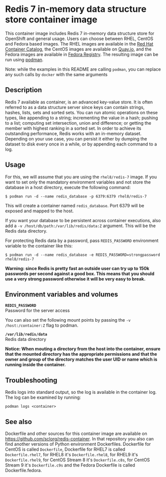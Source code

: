Redis 7 in-memory data structure store container image
======================================================

This container image includes Redis 7 in-memory data structure store for OpenShift and general usage.
Users can choose between RHEL, CentOS and Fedora based images.
The RHEL images are available in the [Red Hat Container Catalog](https://access.redhat.com/containers/),
the CentOS images are available on [Quay.io](https://quay.io/organization/centos7),
and the Fedora images are available in [Fedora Registry](https://quay.io/organization/fedora).
The resulting image can be run using [podman](https://github.com/containers/libpod).

Note: while the examples in this README are calling `podman`, you can replace any such calls by `docker` with the same arguments

Description
-----------

Redis 7 available as container, is an advanced key-value store.
It is often referred to as a data structure server since keys can contain strings, hashes, lists,
sets and sorted sets. You can run atomic operations on these types, like appending to a string;
incrementing the value in a hash; pushing to a list; computing set intersection, union and difference;
or getting the member with highest ranking in a sorted set. In order to achieve its outstanding
performance, Redis works with an in-memory dataset. Depending on your use case, you can persist
it either by dumping the dataset to disk every once in a while, or by appending each command to a log.


Usage
-----

For this, we will assume that you are using the `rhel8/redis-7` image.
If you want to set only the mandatory environment variables and not store
the database in a host directory, execute the following command:

```
$ podman run -d --name redis_database -p 6379:6379 rhel8/redis-7
```

This will create a container named `redis_database`. Port 6379 will be exposed and mapped
to the host.

If you want your database to be persistent across container executions, also add a
`-v /host/db/path:/var/lib/redis/data:Z` argument. This will be the Redis data directory.

For protecting Redis data by a password, pass `REDIS_PASSWORD` environment variable
to the container like this:

```
$ podman run -d --name redis_database -e REDIS_PASSWORD=strongpassword rhel8/redis-7
```

**Warning: since Redis is pretty fast an outside user can try up to
150k passwords per second against a good box. This means that you should
use a very strong password otherwise it will be very easy to break.**


Environment variables and volumes
----------------------------------

**`REDIS_PASSWORD`**  
       Password for the server access


You can also set the following mount points by passing the `-v /host:/container:Z` flag to podman.

**`/var/lib/redis/data`**  
       Redis data directory


**Notice: When mouting a directory from the host into the container, ensure that the mounted
directory has the appropriate permissions and that the owner and group of the directory
matches the user UID or name which is running inside the container.**


Troubleshooting
---------------
Redis logs into standard output, so the log is available in the container log. The log can be examined by running:

    podman logs <container>


See also
--------
Dockerfile and other sources for this container image are available on
https://github.com/sclorg/redis-container.
In that repository you also can find another versions of Python environment Dockerfiles.
Dockerfile for CentOS is called `Dockerfile`, Dockerfile for RHEL7 is called `Dockerfile.rhel7`,
for RHEL8 it's `Dockerfile.rhel8`, for RHEL9 it's `Dockerfile.rhel9`, for CentOS Stream 8 it's `Dockerfile.c8s`,
for CentOS Stream 9 it's `Dockerfile.c9s` and the Fedora Dockerfile is called Dockerfile.fedora.
